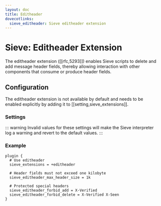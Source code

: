 ```yaml
---
layout: doc
title: Editheader
dovecotlinks:
  sieve_editheader: Sieve editheader extension
---
```


# Sieve: Editheader Extension

The editheader extension ([[rfc,5293]]) enables Sieve
scripts to delete and add message header fields, thereby allowing
interaction with other components that consume or produce header fields.

## Configuration

The editheader extension is not available by default and needs to be
enabled explicitly by adding it to [[setting,sieve_extensions]].

### Settings

::: warning
Invalid values for these settings will make the Sieve interpreter
log a warning and revert to the default values.
:::

<SettingsComponent tag="sieve-editheader" level="3" />

### Example

```
plugin {
  # Use editheader
  sieve_extensions = +editheader

  # Header fields must not exceed one kilobyte
  sieve_editheader_max_header_size = 1k

  # Protected special headers
  sieve_editheader_forbid_add = X-Verified
  sieve_editheader_forbid_delete = X-Verified X-Seen
}
```
